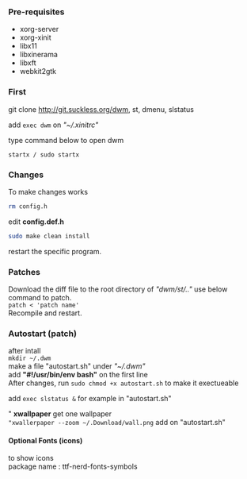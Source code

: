 ### Pre-requisites

- xorg-server 
- xorg-xinit 
- libx11 
- libxinerama 
- libxft 
- webkit2gtk  


### First
git clone http://git.suckless.org/dwm, st, dmenu, slstatus  

add `exec dwm` on *"~/.xinitrc"*  

type command below to open dwm  

`startx / sudo startx`  

### Changes
To make changes works  
```bash  
rm config.h  
```
 edit **config.def.h**  

```bash
sudo make clean install  
```
restart the specific program.  

### Patches
Download the diff file to the root directory of *"dwm/st/.."*
use below command to patch.  
`patch < 'patch name'`  
Recompile and restart.   

### Autostart (patch)
after intall  
`mkdir ~/.dwm`  
make a file "autostart.sh" under *"~/.dwm"*  
add **"#!/usr/bin/env bash"** on the first line  
After changes, run `sudo chmod +x autostart.sh` to make it exectueable  

add `exec slstatus &` for example in "autostart.sh"  

" **xwallpaper**
get one wallpaper  
`"xwallerpaper --zoom ~/.Download/wall.png` add on "autostart.sh"  


#### Optional Fonts (icons)
to show icons  
package name : ttf-nerd-fonts-symbols  
